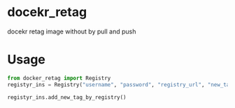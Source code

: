 # docekr_retag
docekr retag image without by pull and push
# Usage
```python
from docker_retag import Registry
registyr_ins = Registry("username", "password", "registry_url", "new_tag", "old_tag")

registyr_ins.add_new_tag_by_registry()
```
